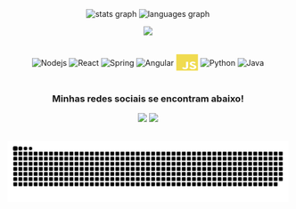 <div align="center">
  <img src="https://github-readme-stats.vercel.app/api?username=ernestosrf&hide_title=false&hide_rank=false&show_icons=true&include_all_commits=true&count_private=true&disable_animations=false&theme=dark&locale=en&hide_border=false" alt="stats graph" height="150" />
  <img src="https://github-readme-stats.vercel.app/api/top-langs?username=ernestosrf&locale=en&hide_title=false&layout=compact&langs_count=5&theme=dark&hide_border=false" alt="languages graph" height="150" />

  
![](https://github-readme-streak-stats.herokuapp.com/?user=ernestosrf&theme=dark&hide_border=false)<br/>
</div>
<div style="display: inline_block" align="center"><br>
  <img align="center" alt="Nodejs" height="30" width="40" src="https://cdn.jsdelivr.net/gh/devicons/devicon/icons/nodejs/nodejs-original.svg">
  <img align="center" alt="React" height="30" width="40" src="https://cdn.jsdelivr.net/gh/devicons/devicon/icons/react/react-original.svg">
  <img align="center" alt="Spring" height="30" width="40" src="https://cdn.jsdelivr.net/gh/devicons/devicon/icons/spring/spring-original.svg">
  <img align="center" alt="Angular" height="30" width="40" src="https://cdn.jsdelivr.net/gh/devicons/devicon/icons/angularjs/angularjs-original.svg">
  <img align="center" alt="Js" height="30" width="40" src="https://raw.githubusercontent.com/devicons/devicon/master/icons/javascript/javascript-plain.svg">
  <img align="center" alt="Python" height="30" width="40" src="https://cdn.jsdelivr.net/gh/devicons/devicon/icons/python/python-original.svg">
  <img align="center" alt="Java" height="30" width="40" src="https://cdn.jsdelivr.net/gh/devicons/devicon/icons/java/java-original-wordmark.svg">

</div>

 <br>
<div align="center"> 
  <h3>Minhas redes sociais se encontram abaixo!</h3>

  <a href="https://instagram.com/ernestosrf" target="_blank"><img src="https://img.shields.io/badge/-Instagram-%23E4405F?style=for-the-badge&logo=instagram&logoColor=white" target="_blank"></a>
  <a href="https://www.linkedin.com/in/ernesto-reis-708023232/" target="_blank"><img src="https://img.shields.io/badge/-LinkedIn-%230077B5?style=for-the-badge&logo=linkedin&logoColor=white" target="_blank"></a> 

</div>

<br clear="both">

<img src="https://raw.githubusercontent.com/ernestosrf/ernestosrf/output/snake.svg" alt="Snake animation" />
